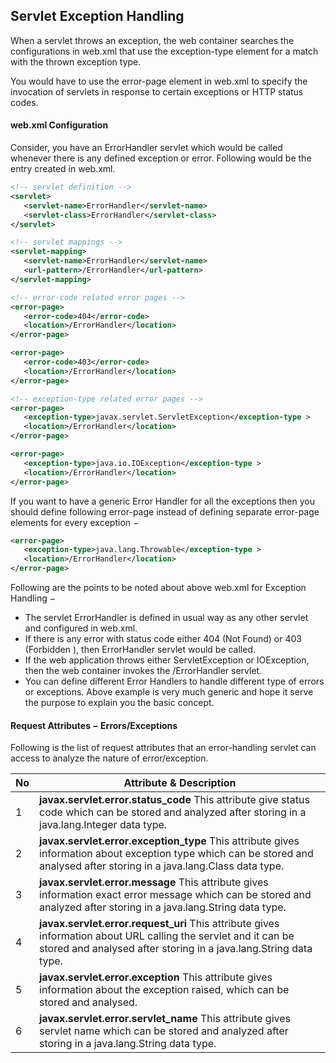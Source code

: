 ## Servlet Exception Handling

When a servlet throws an exception, the web container searches the configurations in web.xml that use the exception-type element for a match with the thrown exception type.

You would have to use the error-page element in web.xml to specify the invocation of servlets in response to certain exceptions or HTTP status codes.

#### web.xml Configuration
Consider, you have an ErrorHandler servlet which would be called whenever there is any defined exception or error. Following would be the entry created in web.xml.

```xml
<!-- servlet definition -->
<servlet>
   <servlet-name>ErrorHandler</servlet-name>
   <servlet-class>ErrorHandler</servlet-class>
</servlet>

<!-- servlet mappings -->
<servlet-mapping>
   <servlet-name>ErrorHandler</servlet-name>
   <url-pattern>/ErrorHandler</url-pattern>
</servlet-mapping>

<!-- error-code related error pages -->
<error-page>
   <error-code>404</error-code>
   <location>/ErrorHandler</location>
</error-page>

<error-page>
   <error-code>403</error-code>
   <location>/ErrorHandler</location>
</error-page>

<!-- exception-type related error pages -->
<error-page>
   <exception-type>javax.servlet.ServletException</exception-type >
   <location>/ErrorHandler</location>
</error-page>

<error-page>
   <exception-type>java.io.IOException</exception-type >
   <location>/ErrorHandler</location>
</error-page>
```
If you want to have a generic Error Handler for all the exceptions then you should define following error-page instead of defining separate error-page elements for every exception −

```xml
<error-page>
   <exception-type>java.lang.Throwable</exception-type >
   <location>/ErrorHandler</location>
</error-page>
```

Following are the points to be noted about above web.xml for Exception Handling −

* The servlet ErrorHandler is defined in usual way as any other servlet and configured in web.xml.
* If there is any error with status code either 404 (Not Found) or 403 (Forbidden ), then ErrorHandler servlet would be called.
* If the web application throws either ServletException or IOException, then the web container invokes the /ErrorHandler servlet.
* You can define different Error Handlers to handle different type of errors or exceptions. Above example is very much generic and hope it serve the purpose to explain you the basic concept.

#### Request Attributes − Errors/Exceptions
Following is the list of request attributes that an error-handling servlet can access to analyze the nature of error/exception.

| No | Attribute & Description                                                                                                                                                          |
|----|----------------------------------------------------------------------------------------------------------------------------------------------------------------------------------|
| 1  | **javax.servlet.error.status_code**  This attribute give status code which can be stored and analyzed after storing in a java.lang.Integer data type.                                |
| 2  | **javax.servlet.error.exception_type**  This attribute gives information about exception type which can be stored and analysed after storing in a java.lang.Class data type.         |
| 3  | **javax.servlet.error.message**  This attribute gives information exact error message which can be stored and analyzed after storing in a java.lang.String data type.                |
| 4  | **javax.servlet.error.request_uri**  This attribute gives information about URL calling the servlet and it can be stored and analysed after storing in a java.lang.String data type. |
| 5  | **javax.servlet.error.exception**  This attribute gives information about the exception raised, which can be stored and analysed.                                                    |
| 6  | **javax.servlet.error.servlet_name**  This attribute gives servlet name which can be stored and analyzed after storing in a java.lang.String data type.                              |